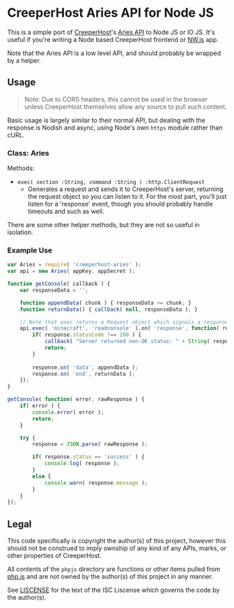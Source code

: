 CreeperHost Aries API for Node JS
=================================

This is a simple port of [CreeperHost][1]'s [Aries API][2] to Node JS or IO JS.  It's useful if you're writing a Node based CreeperHost frontend or [NW.js][4] app.

Note that the Aries API is a low level API, and should probably be wrapped by a helper.



Usage
-----

> Note: Due to CORS headers, this cannot be used in the browser unless CreeperHost themselves allow any source to pull such content.

Basic usage is largely similar to their normal API, but dealing with the response is Nodish and async, using Node's own `https` module rather than cURL.

### Class: Aries

Methods:

- `exec( section :String, command :String ) :http.ClientRequest`
	- Generates a request and sends it to CreeperHost's server, returning the request object so you can listen to it.  For the most part, you'll just listen for a 'response' event, though you should probably handle timeouts and such as well.

There are some other helper methods, but they are not so useful in isolation.

### Example Use

```js
var Aries = require( 'creeperhost-aries' );
var api = new Aries( appKey, appSecret );

function getConsole( callback ) {
	var responseData = '';

	function appendData( chunk ) { responseData += chunk; }
	function returnData() { callback( null, responseData ); }

	// Note that exec returns a Request object which signals a response with the 'response' event.
	api.exec( 'minecraft', 'readconsole' ).on( 'response', function( response ) {
		if( response.statusCode !== 200 ) {
			callback( "Server returned non-OK status: " + String( response.statusCode ) );
			return;
		}
		
		response.on( 'data', appendData );
		response.on( 'end', returnData );
	});
}

getConsole( function( error, rawResponse ) {
	if( error ) {
		console.error( error );
		return;
	}

	try {
		response = JSON.parse( rawResponse );

		if( response.status == 'success' ) {
			console.log( response );
		}
		else {
			console.warn( response.message );
		}
	}
});
```



Legal
-----

This code specifically is copyright the author(s) of this project, however this should not be construed to imply ownship of any kind of any APIs, marks, or other properties of CreeperHost.

All contents of the `phpjs` directory are functions or other items pulled from [php.js][3] and are not owned by the author(s) of this project in any manner.

See [LISCENSE](LISCENSE) for the text of the ISC Liscense which governs the code by the author(s).



[1]: http://www.creeperhost.net/
[2]: https://github.com/lesander/creeperhost-api
[3]: http://phpjs.org/
[4]: https://github.com/nwjs/nw.js/